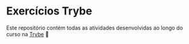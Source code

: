 # Exercícios Trybe

Este repositório contém todas as atividades desenvolvidas ao longo do curso na [Trybe](https://www.betrybe.com/) :rocket:

